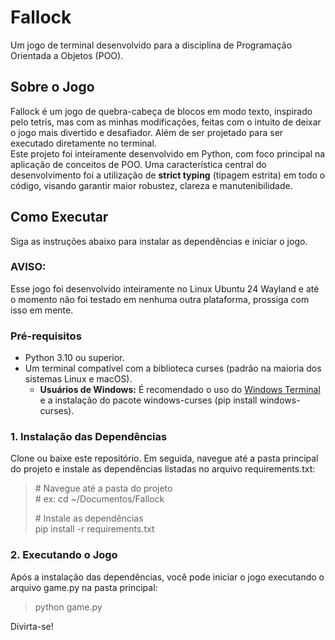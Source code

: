 # **Fallock**

Um jogo de terminal desenvolvido para a disciplina de Programação Orientada a Objetos (POO).

## **Sobre o Jogo**

Fallock é um jogo de quebra-cabeça de blocos em modo texto, inspirado pelo tetris, mas com as minhas modificações, feitas com o intuito de deixar o jogo mais divertido e desafiador. Além de ser projetado para ser executado diretamente no terminal.  
Este projeto foi inteiramente desenvolvido em Python, com foco principal na aplicação de conceitos de POO. Uma característica central do desenvolvimento foi a utilização de **strict typing** (tipagem estrita) em todo o código, visando garantir maior robustez, clareza e manutenibilidade.

## **Como Executar**

Siga as instruções abaixo para instalar as dependências e iniciar o jogo.

### AVISO:

Esse jogo foi desenvolvido inteiramente no Linux Ubuntu 24 Wayland e até o momento não foi testado em nenhuma outra plataforma, prossiga com isso em mente.

### **Pré-requisitos**

- Python 3.10 ou superior.
- Um terminal compatível com a biblioteca curses (padrão na maioria dos sistemas Linux e macOS).
  - **Usuários de Windows:** É recomendado o uso do [Windows Terminal](https://apps.microsoft.com/store/detail/windows-terminal/9N0DX20HK701) e a instalação do pacote windows-curses (pip install windows-curses).

### **1\. Instalação das Dependências**

Clone ou baixe este repositório. Em seguida, navegue até a pasta principal do projeto e instale as dependências listadas no arquivo requirements.txt:

> \# Navegue até a pasta do projeto  
> \# ex: cd ~/Documentos/Fallock
>
> \# Instale as dependências  
> pip install \-r requirements.txt

### **2\. Executando o Jogo**

Após a instalação das dependências, você pode iniciar o jogo executando o arquivo game.py na pasta principal:

> python game.py

Divirta-se\!
